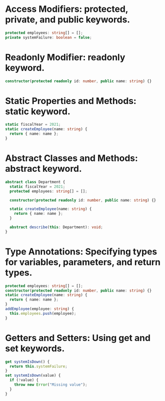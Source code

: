 # Access Modifiers: protected, private, and public keywords.

```typescript
protected employees: string[] = [];
private systemFailure: boolean = false;
```

# Readonly Modifier: readonly keyword.

```typescript
constructor(protected readonly id: number, public name: string) {}
```

# Static Properties and Methods: static keyword.

```typescript
static fiscalYear = 2021;
static createEmployee(name: string) {
  return { name: name };
}
```

# Abstract Classes and Methods: abstract keyword.

```typescript
abstract class Department {
  static fiscalYear = 2021;
  protected employees: string[] = [];

  constructor(protected readonly id: number, public name: string) {}

  static createEmployee(name: string) {
    return { name: name };
  }

  abstract describe(this: Department): void;
}
```

# Type Annotations: Specifying types for variables, parameters, and return types.

```typescript
protected employees: string[] = [];
constructor(protected readonly id: number, public name: string) {}
static createEmployee(name: string) {
  return { name: name };
}
addEmployee(employee: string) {
  this.employees.push(employee);
}
```

# Getters and Setters: Using get and set keywords.

```typescript
get systemIsDown() {
  return this.systemFailure;
}
set systemIsDown(value) {
  if (!value) {
    throw new Error("Missing value");
  }
}
```
